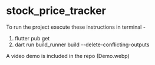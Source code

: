# stock_price_tracker

To run the project execute these instructions in terminal -
  1. flutter pub get
  2. dart run build_runner build --delete-conflicting-outputs

A video demo is included in the repo (Demo.webp)

